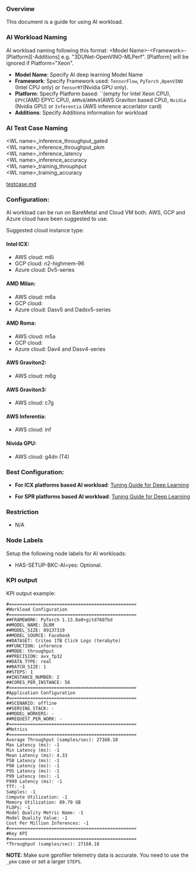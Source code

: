 ### Overview
This document is a guide for using AI workload.

### AI Workload Naming
AI workload naming following this format: \<Model Name\>-\<Framework\>-[Platform][-Additions] e.g. "3DUNet-OpenVINO-MLPerf".  [Platform] will be ignored if Platform="Xeon".

- **Model Name**: Specify AI deep learning Model Name
- **Framework**: Specify Framework used: `TensorFlow`, `PyTorch` ,`OpenVINO` (Intel CPU only)  or `TensorRT`(Nvidia GPU only).
- **Platform**: Specify Platform based: ``(empty for Intel Xeon CPU), `EPYC`(AMD EPYC CPU), `ARMv8`/`ARMv9`(AWS Graviton based CPU), `Nvidia` (Nvidia GPU) or `Inferentia` (AWS inference accerlator card)
- **Additions**: Specify Additions information for workload

### AI Test Case Naming
\<WL name\>_inference_throughput_gated        
\<WL name\>_inference_throughput_pkm         
\<WL name\>_inference_latency                     
\<WL name\>_inference_accuracy                 
\<WL name\>_training_throuphput               
\<WL name\>_training_accuracy

[testcase.md][testcase.md]

###  Configuration:
AI workload can be run on BareMetal and Cloud VM both.  AWS, GCP and Azure cloud have been suggested to use.

Suggested cloud instance type:

#### Intel ICX:
- AWS cloud: m6i
- GCP cloud: n2-highmem-96
- Azure cloud: Dv5-series

#### AMD Milan: 
- AWS cloud: m6a
- GCP cloud: 
- Azure cloud: Dasv5 and Dadsv5-series

#### AMD Roma: 
- AWS cloud: m5a
- GCP cloud: 
- Azure cloud: Dav4 and Dasv4-series

#### AWS Graviton2: 
- AWS cloud: m6g

#### AWS Graviton3: 
- AWS cloud: c7g

#### AWS Inferentia: 
- AWS cloud: inf

#### Nivida GPU:
- AWS cloud: g4dn  (T4)


### Best Configuration:
- **For ICX platforms based AI workload**:
[Tuning Guide for Deep Learning][Tuning Guide for Deep Learning]

- **For SPR platforms based AI workload**:
[Tuning Guide for Deep Learning][Tuning Guide for Deep Learning 4th gen]


### Restriction

- N/A

### Node Labels

Setup the following node labels for AI workloads:

- HAS-SETUP-BKC-AI=yes: Optional.


### KPI output
KPI output example:
```
#================================================
#Workload Configuration
#================================================
##FRAMEWORK: PyTorch 1.13.0a0+gitd7607bd
##MODEL_NAME: DLRM
##MODEL_SIZE: 89137319
##MODEL_SOURCE: Facebook
##DATASET: Criteo 1TB Click Logs (terabyte)
##FUNCTION: inference
##MODE: throughput
##PRECISION: avx_fp32
##DATA_TYPE: real
##BATCH_SIZE: 1
##STEPS: 1
##INSTANCE_NUMBER: 2
##CORES_PER_INSTANCE: 56
#================================================
#Application Configuration
#================================================
##SCENARIO: offline
##SERVING_STACK: -
##MODEL_WORKERS: -
##REQUEST_PER_WORK: -
#================================================
#Metrics
#================================================
Average Throughput (samples/sec): 27168.18
Max Latency (ms): -1
Min Latency (ms): -1
Mean Latency (ms): 4.33
P50 Latency (ms): -1
P90 Latency (ms): -1
P95 Latency (ms): -1
P99 Latency (ms): -1
P999 Latency (ms): -1
TTT: -1
Samples: -1
Compute Utilization: -1
Memory Utilization: 89.79 GB
FLOPs: -1
Model Quality Metric Name: -1
Model Quality Value: -1
Cost Per Million Inferences: -1
#================================================
#Key KPI
#================================================
*Throughput (samples/sec): 27168.18
```

**NOTE**: Make sure gprofiler telemetry data is accurate. You need to use the `_pkm` case or set a larger `STEPS`.


[testcase.md]: https://github.com/intel-innersource/applications.benchmarking.benchmark.platform-hero-features/blob/master/doc/user-guide/executing-workload/testcase.md
[Tuning Guide for Deep Learning]: https://www.intel.com/content/www/us/en/developer/articles/guide/deep-learning-with-avx512-and-dl-boost.html
[Tuning Guide for Deep Learning 4th gen]: https://www.intel.com/content/www/us/en/developer/articles/guide/deep-learning-avx512-and-dl-boost-4th-gen-xeon.html